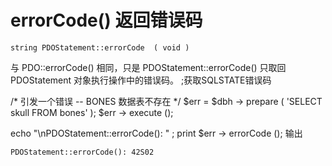 # errorCode() 返回错误码
```
string PDOStatement::errorCode  ( void )

```
与 PDO::errorCode() 相同，只是 PDOStatement::errorCode() 只取回 PDOStatement 对象执行操作中的错误码。
;获取SQLSTATE错误码

/* 引发一个错误 --  BONES 数据表不存在 */
 $err  =  $dbh -> prepare ( 'SELECT skull FROM bones' );
 $err -> execute ();

echo  "\nPDOStatement::errorCode(): " ;
print  $err -> errorCode ();
输出
```
PDOStatement::errorCode(): 42S02

```
